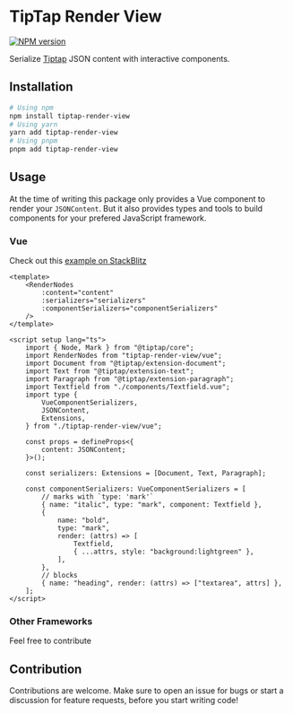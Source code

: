 # TipTap Render View

[![NPM version](https://img.shields.io/npm/v/tiptap-render-view)](https://www.npmjs.com/package/tiptap-render-view)

<!-- NOTE: [description] Sync description with GitHub and package.json -->

Serialize [Tiptap](https://github.com/ueberdosis/tiptap) JSON content with interactive components.

## Installation

```sh
# Using npm
npm install tiptap-render-view
# Using yarn
yarn add tiptap-render-view
# Using pnpm
pnpm add tiptap-render-view
```

## Usage

At the time of writing this package only provides a Vue component to render your `JSONContent`. But it also provides types and tools to build components for your prefered JavaScript framework.

### Vue

Check out this [example on StackBlitz](https://stackblitz.com/github/formfcw/tiptap-render-view/tree/main/vue/example-app?file=src%2FApp.vue)

```vue
<template>
    <RenderNodes
        :content="content"
        :serializers="serializers"
        :componentSerializers="componentSerializers"
    />
</template>

<script setup lang="ts">
    import { Node, Mark } from "@tiptap/core";
    import RenderNodes from "tiptap-render-view/vue";
    import Document from "@tiptap/extension-document";
    import Text from "@tiptap/extension-text";
    import Paragraph from "@tiptap/extension-paragraph";
    import Textfield from "./components/Textfield.vue";
    import type {
        VueComponentSerializers,
        JSONContent,
        Extensions,
    } from "./tiptap-render-view/vue";

    const props = defineProps<{
        content: JSONContent;
    }>();

    const serializers: Extensions = [Document, Text, Paragraph];

    const componentSerializers: VueComponentSerializers = [
        // marks with `type: 'mark'`
        { name: "italic", type: "mark", component: Textfield },
        {
            name: "bold",
            type: "mark",
            render: (attrs) => [
                Textfield,
                { ...attrs, style: "background:lightgreen" },
            ],
        },
        // blocks
        { name: "heading", render: (attrs) => ["textarea", attrs] },
    ];
</script>
```

### Other Frameworks

Feel free to contribute

## Contribution

Contributions are welcome. Make sure to open an issue for bugs or start a discussion for feature requests, before you start writing code!
